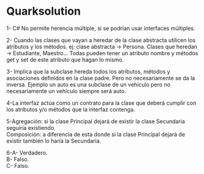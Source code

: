 # Quarksolution
1- C# No permite herencia múltiple, si se podrían usar interfaces múltiples.  

2- Cuando las clases que vayan a heredar de la clase abstracta utilicen los atributos y los métodos. ej: clase abstracta -> Persona. Clases que heredan -> Estudiante, Maestro... Todas pueden tener un atributo nombre y métodos get y set de este atributo que hagan lo mismo.  

3- Implica que la subclase hereda todos los atributos, métodos y asociaciones definidos en la clase padre. Pero no necesariamente se da la inversa. Ejemplo un auto es una subclase de un vehículo pero no necesariamente un vehículo siempre será auto.  

4-La interfaz actúa como un contrato para la clase que deberá cumplir con los atributos y/o métodos que la interfaz contenga.  

5-Agregación: si la clase Principal dejará de existir la clase Secundaria seguiría existiendo.<br />
Composición: a diferencia de esta donde si la clase Principal dejará de existir también lo haría la Secundaria.  

6-A- Verdadero.<br />
B- Falso.<br />
C- Falso.
